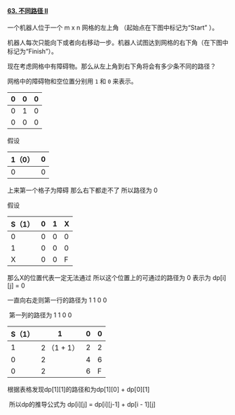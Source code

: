 #### [63. 不同路径 II](https://leetcode-cn.com/problems/unique-paths-ii/)

一个机器人位于一个 m x n 网格的左上角 （起始点在下图中标记为“Start” ）。

机器人每次只能向下或者向右移动一步。机器人试图达到网格的右下角（在下图中标记为“Finish”）。

现在考虑网格中有障碍物。那么从左上角到右下角将会有多少条不同的路径？

网格中的障碍物和空位置分别用 `1` 和 `0` 来表示。

|  0   |  0   |  0   |
| :--: | :--: | :--: |
|  0   |  1   |  0   |
|  0   |  0   |  0   |

假设

| 1（0） | 0    |
| ------ | ---- |
| 0      | 0    |

上来第一个格子为障碍 那么右下都走不了 所以路径为 0

假设

| S（1） | 0    | 1    | X    |
| ------ | ---- | ---- | ---- |
| 0      | 0    | 0    | 0    |
| 1      | 0    | 0    | 0    |
| X      | 0    | 0    | F    |

那么X的位置代表一定无法通过 所以这个位置上的可通过的路径为 0 表示为 dp\[i][j] = 0

一直向右走则第一行的路径为 1 1 0 0

​                       第一列的路径为 1 1 0 0



| S（1） | 1           | 0    | 0    |
| ------ | ----------- | ---- | ---- |
| 1      | 2 （1 + 1） | 2    | 2    |
| 0      | 2           | 4    | 6    |
| 0      | 2           | 6    | F    |

根据表格发现dp\[1][1]的路径和为dp\[1][0] + dp\[0][1]

​	所以dp的推导公式为 dp\[i][j] = dp\[i][j-1] + dp\[i - 1][j]